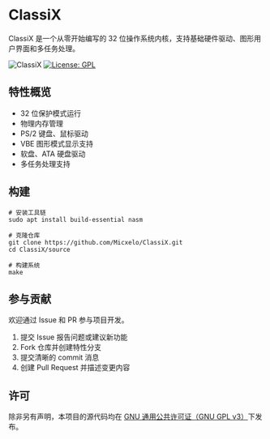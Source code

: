 # ClassiX

ClassiX 是一个从零开始编写的 32 位操作系统内核，支持基础硬件驱动、图形用户界面和多任务处理。

![ClassiX](https://img.shields.io/badge/OS-ClassiX-blue?style=flat-square)
[![License: GPL](https://img.shields.io/badge/License-GPL-yellow?style=flat-square)](https://www.gnu.org/licenses/gpl-3.0.txt)

## 特性概览

- 32 位保护模式运行
- 物理内存管理
- PS/2 键盘、鼠标驱动
- VBE 图形模式显示支持
- 软盘、ATA 硬盘驱动
- 多任务处理支持

## 构建

```shell
# 安装工具链
sudo apt install build-essential nasm

# 克隆仓库
git clone https://github.com/Micxelo/ClassiX.git
cd ClassiX/source

# 构建系统
make
```

## 参与贡献

欢迎通过 Issue 和 PR 参与项目开发。

1. 提交 Issue 报告问题或建议新功能
2. Fork 仓库并创建特性分支
3. 提交清晰的 commit 消息
4. 创建 Pull Request 并描述变更内容

## 许可

除非另有声明，本项目的源代码均在 [GNU 通用公共许可证（GNU GPL v3）](https://www.gnu.org/licenses/gpl-3.0.txt)下发布。
